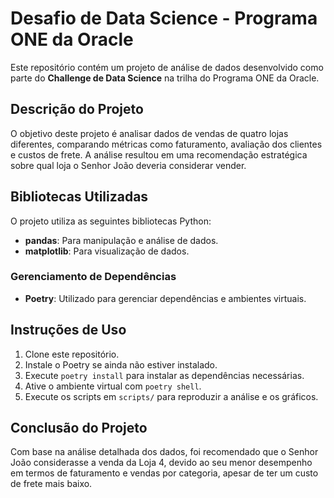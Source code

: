 # Desafio de Data Science - Programa ONE da Oracle

Este repositório contém um projeto de análise de dados desenvolvido como parte do **Challenge de Data Science** na trilha do Programa ONE da Oracle.

## Descrição do Projeto

O objetivo deste projeto é analisar dados de vendas de quatro lojas diferentes, comparando métricas como faturamento, avaliação dos clientes e custos de frete. A análise resultou em uma recomendação estratégica sobre qual loja o Senhor João deveria considerar vender.

## Bibliotecas Utilizadas

O projeto utiliza as seguintes bibliotecas Python:

- **pandas**: Para manipulação e análise de dados.
- **matplotlib**: Para visualização de dados.

### Gerenciamento de Dependências

- **Poetry**: Utilizado para gerenciar dependências e ambientes virtuais.

## Instruções de Uso

1. Clone este repositório.
2. Instale o Poetry se ainda não estiver instalado.
3. Execute `poetry install` para instalar as dependências necessárias.
4. Ative o ambiente virtual com `poetry shell`.
5. Execute os scripts em `scripts/` para reproduzir a análise e os gráficos.

## Conclusão do Projeto

Com base na análise detalhada dos dados, foi recomendado que o Senhor João considerasse a venda da Loja 4, devido ao seu menor desempenho em termos de faturamento e vendas por categoria, apesar de ter um custo de frete mais baixo.